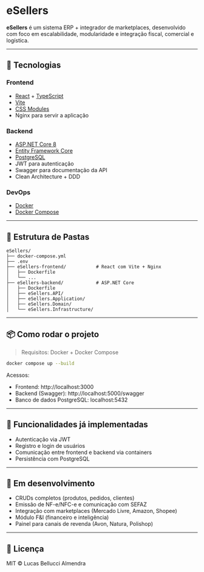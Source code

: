 # eSellers

**eSellers** é um sistema ERP + integrador de marketplaces, desenvolvido com foco em escalabilidade, modularidade e integração fiscal, comercial e logística.

---

## 🚀 Tecnologias

### Frontend
- [React](https://reactjs.org/) + [TypeScript](https://www.typescriptlang.org/)
- [Vite](https://vitejs.dev/)
- [CSS Modules](https://github.com/css-modules/css-modules)
- Nginx para servir a aplicação

### Backend
- [ASP.NET Core 8](https://learn.microsoft.com/aspnet/core)
- [Entity Framework Core](https://learn.microsoft.com/ef/core)
- [PostgreSQL](https://www.postgresql.org/)
- JWT para autenticação
- Swagger para documentação da API
- Clean Architecture + DDD

### DevOps
- [Docker](https://www.docker.com/)
- [Docker Compose](https://docs.docker.com/compose/)

---

## 📁 Estrutura de Pastas

```
eSellers/
├── docker-compose.yml
├── .env
├── eSellers-frontend/           # React com Vite + Nginx
│   ├── Dockerfile
│   └── ...
├── eSellers-backend/            # ASP.NET Core
│   ├── Dockerfile
│   ├── eSellers.API/
│   ├── eSellers.Application/
│   ├── eSellers.Domain/
│   └── eSellers.Infrastructure/
```

---

## 📦 Como rodar o projeto

> Requisitos: Docker + Docker Compose

```bash
docker compose up --build
```

Acessos:
- Frontend: http://localhost:3000
- Backend (Swagger): http://localhost:5000/swagger
- Banco de dados PostgreSQL: localhost:5432

---

## 🔐 Funcionalidades já implementadas

- Autenticação via JWT
- Registro e login de usuários
- Comunicação entre frontend e backend via containers
- Persistência com PostgreSQL

---

## 🔧 Em desenvolvimento

- CRUDs completos (produtos, pedidos, clientes)
- Emissão de NF-e/NFC-e e comunicação com SEFAZ
- Integração com marketplaces (Mercado Livre, Amazon, Shopee)
- Módulo F&I (financeiro e inteligência)
- Painel para canais de revenda (Avon, Natura, Polishop)

---

## 📘 Licença

MIT © Lucas Bellucci Almendra